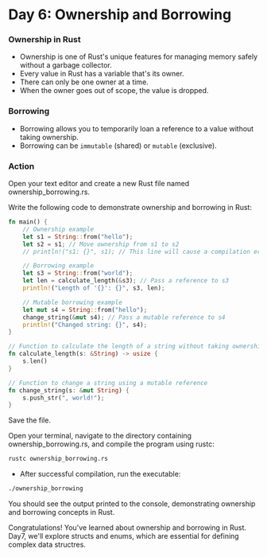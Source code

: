 # Day 6: Ownership and Borrowing

### Ownership in Rust
* Ownership is one of Rust's unique features for managing memory safely without a garbage collector.
* Every value in Rust has a variable that's its owner.
* There can only be one owner at a time.
* When the owner goes out of scope, the value is dropped.

### Borrowing
* Borrowing allows you to temporarily loan a reference to a value without taking ownership.
* Borrowing can be `immutable` (shared) or `mutable` (exclusive).

### Action
Open your text editor and create a new Rust file named ownership_borrowing.rs.

Write the following code to demonstrate ownership and borrowing in Rust:

```rust
fn main() {
    // Ownership example
    let s1 = String::from("hello");
    let s2 = s1; // Move ownership from s1 to s2
    // println!("s1: {}", s1); // This line will cause a compilation error because s1 is no longer valid

    // Borrowing example
    let s3 = String::from("world");
    let len = calculate_length(&s3); // Pass a reference to s3
    println!("Length of '{}': {}", s3, len);

    // Mutable borrowing example
    let mut s4 = String::from("hello");
    change_string(&mut s4); // Pass a mutable reference to s4
    println!("Changed string: {}", s4);
}

// Function to calculate the length of a string without taking ownership
fn calculate_length(s: &String) -> usize {
    s.len()
}

// Function to change a string using a mutable reference
fn change_string(s: &mut String) {
    s.push_str(", world!");
}
```
Save the file.

Open your terminal, navigate to the directory containing ownership_borrowing.rs, and compile the program using rustc:

```bash
rustc ownership_borrowing.rs
```
* After successful compilation, run the executable:
```bash
./ownership_borrowing
```
You should see the output printed to the console, demonstrating ownership and borrowing concepts in Rust.

Congratulations! You've learned about ownership and borrowing in Rust. Day7, we'll explore structs and enums, which are essential for defining complex data structres.
